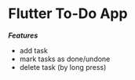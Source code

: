 # Flutter To-Do App

***Features***
- add task
- mark tasks as done/undone
- delete task (by long press)
